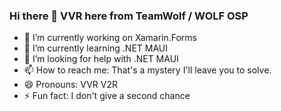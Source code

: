 ### Hi there 👋 VVR here from TeamWolf / WOLF OSP

- 🔭 I’m currently working on Xamarin.Forms
- 🌱 I’m currently learning .NET MAUI
- 🤔 I’m looking for help with .NET MAUI
- 📫 How to reach me: That's a mystery I'll leave you to solve.
- 😄 Pronouns: VVR V2R
- ⚡ Fun fact: I don't give a second chance

